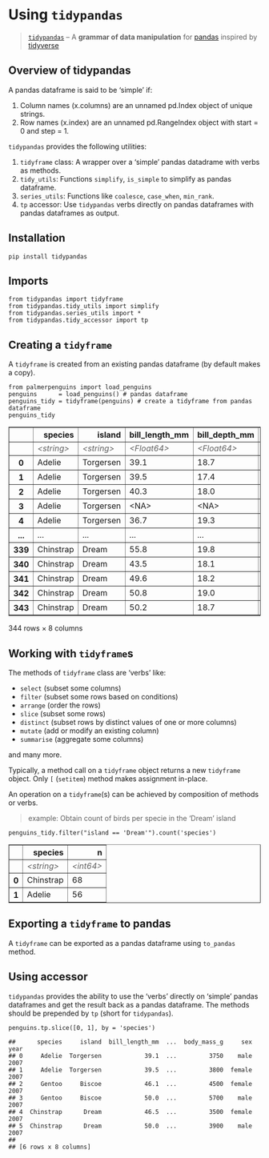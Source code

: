 # Using `tidypandas`

> [`tidypandas`](https://github.com/talegari/tidypandas) – A **grammar
> of data manipulation** for
> [pandas](https://pandas.pydata.org/docs/index.html) inspired by
> [tidyverse](https://tidyverse.tidyverse.org/)

## Overview of tidypandas

A pandas dataframe is said to be ‘simple’ if:

1.  Column names (x.columns) are an unnamed pd.Index object of unique
    strings.
2.  Row names (x.index) are an unnamed pd.RangeIndex object with start =
    0 and step = 1.

`tidypandas` provides the following utilities:

1.  `tidyframe` class: A wrapper over a ‘simple’ pandas datadrame with
    verbs as methods.
2.  `tidy_utils`: Functions `simplify`, `is_simple` to simplify as
    pandas dataframe.
3.  `series_utils`: Functions like `coalesce`, `case_when`, `min_rank`.
4.  `tp` accessor: Use `tidypandas` verbs directly on pandas dataframes
    with pandas dataframes as output.

## Installation

    pip install tidypandas

## Imports

    from tidypandas import tidyframe
    from tidypandas.tidy_utils import simplify
    from tidypandas.series_utils import *
    from tidypandas.tidy_accessor import tp

## Creating a `tidyframe`

A `tidyframe` is created from an existing pandas dataframe (by default
makes a copy).

    from palmerpenguins import load_penguins
    penguins      = load_penguins() # pandas dataframe
    penguins_tidy = tidyframe(penguins) # create a tidyframe from pandas dataframe
    penguins_tidy

<div>
<style scoped>
    .dataframe tbody tr th:only-of-type {
        vertical-align: middle;
    }

    .dataframe tbody tr th {
        vertical-align: top;
    }

    .dataframe thead th {
        text-align: right;
    }
</style>
<table border="1" class="dataframe">
  <thead>
    <tr style="text-align: right;">
      <th></th>
      <th>species</th>
      <th>island</th>
      <th>bill_length_mm</th>
      <th>bill_depth_mm</th>
      <th>flipper_length_mm</th>
      <th>body_mass_g</th>
      <th>sex</th>
      <th>year</th>
    </tr>
  </thead>
  <tbody>
<tr>
<td style="color:#606060;font-style:oblique;"></td>
<td style="color:#606060;font-style:oblique;">&lt;string&gt;</td>
<td style="color:#606060;font-style:oblique;">&lt;string&gt;</td>
<td style="color:#606060;font-style:oblique;">&lt;Float64&gt;</td>
<td style="color:#606060;font-style:oblique;">&lt;Float64&gt;</td>
<td style="color:#606060;font-style:oblique;">&lt;Int64&gt;</td>
<td style="color:#606060;font-style:oblique;">&lt;Int64&gt;</td>
<td style="color:#606060;font-style:oblique;">&lt;string&gt;</td>
<td style="color:#606060;font-style:oblique;">&lt;Int64&gt;</td>
</tr>
    <tr>
      <th>0</th>
      <td>Adelie</td>
      <td>Torgersen</td>
      <td>39.1</td>
      <td>18.7</td>
      <td>181</td>
      <td>3750</td>
      <td>male</td>
      <td>2007</td>
    </tr>
    <tr>
      <th>1</th>
      <td>Adelie</td>
      <td>Torgersen</td>
      <td>39.5</td>
      <td>17.4</td>
      <td>186</td>
      <td>3800</td>
      <td>female</td>
      <td>2007</td>
    </tr>
    <tr>
      <th>2</th>
      <td>Adelie</td>
      <td>Torgersen</td>
      <td>40.3</td>
      <td>18.0</td>
      <td>195</td>
      <td>3250</td>
      <td>female</td>
      <td>2007</td>
    </tr>
    <tr>
      <th>3</th>
      <td>Adelie</td>
      <td>Torgersen</td>
      <td>&lt;NA&gt;</td>
      <td>&lt;NA&gt;</td>
      <td>&lt;NA&gt;</td>
      <td>&lt;NA&gt;</td>
      <td>&lt;NA&gt;</td>
      <td>2007</td>
    </tr>
    <tr>
      <th>4</th>
      <td>Adelie</td>
      <td>Torgersen</td>
      <td>36.7</td>
      <td>19.3</td>
      <td>193</td>
      <td>3450</td>
      <td>female</td>
      <td>2007</td>
    </tr>
    <tr>
      <th>...</th>
      <td>...</td>
      <td>...</td>
      <td>...</td>
      <td>...</td>
      <td>...</td>
      <td>...</td>
      <td>...</td>
      <td>...</td>
    </tr>
    <tr>
      <th>339</th>
      <td>Chinstrap</td>
      <td>Dream</td>
      <td>55.8</td>
      <td>19.8</td>
      <td>207</td>
      <td>4000</td>
      <td>male</td>
      <td>2009</td>
    </tr>
    <tr>
      <th>340</th>
      <td>Chinstrap</td>
      <td>Dream</td>
      <td>43.5</td>
      <td>18.1</td>
      <td>202</td>
      <td>3400</td>
      <td>female</td>
      <td>2009</td>
    </tr>
    <tr>
      <th>341</th>
      <td>Chinstrap</td>
      <td>Dream</td>
      <td>49.6</td>
      <td>18.2</td>
      <td>193</td>
      <td>3775</td>
      <td>male</td>
      <td>2009</td>
    </tr>
    <tr>
      <th>342</th>
      <td>Chinstrap</td>
      <td>Dream</td>
      <td>50.8</td>
      <td>19.0</td>
      <td>210</td>
      <td>4100</td>
      <td>male</td>
      <td>2009</td>
    </tr>
    <tr>
      <th>343</th>
      <td>Chinstrap</td>
      <td>Dream</td>
      <td>50.2</td>
      <td>18.7</td>
      <td>198</td>
      <td>3775</td>
      <td>female</td>
      <td>2009</td>
    </tr>
  </tbody>
</table>
<p>344 rows × 8 columns</p>
</div>

## Working with `tidyframe`s

The methods of `tidyframe` class are ‘verbs’ like:

-   `select` (subset some columns)
-   `filter` (subset some rows based on conditions)
-   `arrange` (order the rows)
-   `slice` (subset some rows)
-   `distinct` (subset rows by distinct values of one or more columns)
-   `mutate` (add or modify an existing column)
-   `summarise` (aggregate some columns)

and many more.

Typically, a method call on a `tidyframe` object returns a new
`tidyframe` object. Only `[` (`setitem`) method makes assignment
in-place.

An operation on a `tidyframe`(s) can be achieved by composition of
methods or verbs.

> example: Obtain count of birds per specie in the ‘Dream’ island

    penguins_tidy.filter("island == 'Dream'").count('species')

<div>
<style scoped>
    .dataframe tbody tr th:only-of-type {
        vertical-align: middle;
    }

    .dataframe tbody tr th {
        vertical-align: top;
    }

    .dataframe thead th {
        text-align: right;
    }
</style>
<table border="1" class="dataframe">
  <thead>
    <tr style="text-align: right;">
      <th></th>
      <th>species</th>
      <th>n</th>
    </tr>
  </thead>
  <tbody>
<tr>
<td style="color:#606060;font-style:oblique;"></td>
<td style="color:#606060;font-style:oblique;">&lt;string&gt;</td>
<td style="color:#606060;font-style:oblique;">&lt;int64&gt;</td>
</tr>
    <tr>
      <th>0</th>
      <td>Chinstrap</td>
      <td>68</td>
    </tr>
    <tr>
      <th>1</th>
      <td>Adelie</td>
      <td>56</td>
    </tr>
  </tbody>
</table>
</div>

## Exporting a `tidyframe` to pandas

A `tidyframe` can be exported as a pandas dataframe using `to_pandas`
method.

## Using accessor

`tidypandas` provides the ability to use the ‘verbs’ directly on
‘simple’ pandas dataframes and get the result back as a pandas
dataframe. The methods should be prepended by `tp` (short for
`tidypandas`).

    penguins.tp.slice([0, 1], by = 'species')

    ##      species     island  bill_length_mm  ...  body_mass_g     sex  year
    ## 0     Adelie  Torgersen            39.1  ...         3750    male  2007
    ## 1     Adelie  Torgersen            39.5  ...         3800  female  2007
    ## 2     Gentoo     Biscoe            46.1  ...         4500  female  2007
    ## 3     Gentoo     Biscoe            50.0  ...         5700    male  2007
    ## 4  Chinstrap      Dream            46.5  ...         3500  female  2007
    ## 5  Chinstrap      Dream            50.0  ...         3900    male  2007
    ## 
    ## [6 rows x 8 columns]
